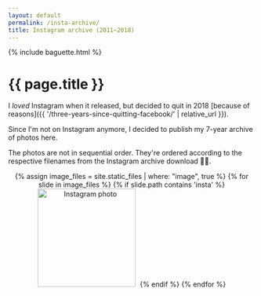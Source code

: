 ```yaml
---
layout: default
permalink: /insta-archive/
title: Instagram archive (2011–2018)
---
```


{% include baguette.html %}

<h1>{{ page.title }}</h1>

I _loved_ Instagram when it released, but decided to quit in 2018 [because of reasons]({{ '/three-years-since-quitting-facebook/' | relative_url }}).

Since I'm not on Instagram anymore, I decided to publish my 7-year archive of photos here.

The photos are not in sequential order. They're ordered according to the respective filenames from the Instagram archive download 🤷‍♂️.

<div class="gallery" style="text-align: center;">
{% assign image_files = site.static_files | where: "image", true %}
{% for slide in image_files %}
    {% if slide.path contains 'insta' %}
        <a href="{{ slide.path }}"><img src="{{ slide.path }}" width="200" style="margin: 0 5px 10px 0" alt="Instagram photo"/></a>
    {% endif %}  
{% endfor %}
    <script>
        window.addEventListener('load', function() {
        baguetteBox.run('.gallery');
        });
    </script>
</div>